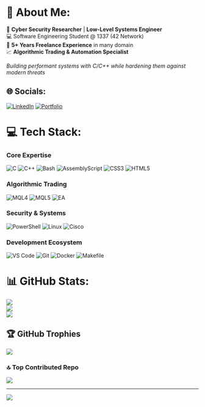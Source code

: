# 💫 About Me:
🔐 **Cyber Security Researcher** | **Low-Level Systems Engineer**  
💻 Software Engineering Student @ 1337 (42 Network)  
🚀 **5+ Years Freelance Experience** in many domain  
📈 **Algorithmic Trading & Automation Specialist**  

*Building performant systems with C/C++ while hardening them against modern threats*

## 🌐 Socials:
[![LinkedIn](https://img.shields.io/badge/LinkedIn-%230077B5.svg?logo=linkedin&logoColor=white)](https://linkedin.com/in/abdelali-el-maimouni)
[![Portfolio](https://img.shields.io/badge/Portfolio-%23000000.svg?logo=react&logoColor=white)](https://abdelalicyber.com)

# 💻 Tech Stack:
### Core Expertise
![C](https://img.shields.io/badge/c-%2300599C.svg?style=for-the-badge&logo=c&logoColor=white) 
![C++](https://img.shields.io/badge/c++-%2300599C.svg?style=for-the-badge&logo=c%2B%2B&logoColor=white)
![Bash](https://img.shields.io/badge/bash-%23121011.svg?style=for-the-badge&logo=gnu-bash&logoColor=white)
![AssemblyScript](https://img.shields.io/badge/assembly%20script-%23000000.svg?style=for-the-badge&logo=assemblyscript&logoColor=white)
![CSS3](https://img.shields.io/badge/css3-%231572B6.svg?style=for-the-badge&logo=css3&logoColor=white)
![HTML5](https://img.shields.io/badge/html5-%23E34F26.svg?style=for-the-badge&logo=html5&logoColor=white)

### Algorithmic Trading
![MQL4](https://img.shields.io/badge/mql4-%2300599C.svg?style=for-the-badge&logo=metatrader&logoColor=white)
![MQL5](https://img.shields.io/badge/mql5-%23007ACC.svg?style=for-the-badge&logo=metatrader&logoColor=white)
![EA](https://img.shields.io/badge/ea-%23000000.svg?style=for-the-badge&logo=ea&logoColor=white)

### Security & Systems
![PowerShell](https://img.shields.io/badge/powershell-%235391FE.svg?style=for-the-badge&logo=powershell&logoColor=white)
![Linux](https://img.shields.io/badge/linux-%23FCC624.svg?style=for-the-badge&logo=linux&logoColor=black)
![Cisco](https://img.shields.io/badge/cisco-%23049fd9.svg?style=for-the-badge&logo=cisco&logoColor=black)

### Development Ecosystem
![VS Code](https://img.shields.io/badge/vscode-%23007ACC.svg?style=for-the-badge&logo=visual-studio-code&logoColor=white)
![Git](https://img.shields.io/badge/git-%23F05032.svg?style=for-the-badge&logo=git&logoColor=white)
![Docker](https://img.shields.io/badge/docker-%230db7ed.svg?style=for-the-badge&logo=docker&logoColor=white)
![Makefile](https://img.shields.io/badge/make-%2300599C.svg?style=for-the-badge&logo=cmake&logoColor=white)

# 📊 GitHub Stats:
![](https://github-readme-stats.vercel.app/api?username=SouleEater99&theme=dark&hide_border=false&include_all_commits=true&count_private=true)<br/>
![](https://nirzak-streak-stats.vercel.app/?user=SouleEater99&theme=dark&hide_border=false)<br/>
![](https://github-readme-stats.vercel.app/api/top-langs/?username=SouleEater99&theme=dark&hide_border=false&include_all_commits=true&count_private=true&layout=compact)

## 🏆 GitHub Trophies
![](https://github-profile-trophy.vercel.app/?username=SouleEater99&theme=radical&no-frame=false&no-bg=true&margin-w=4)

### 🔝 Top Contributed Repo
![](https://github-contributor-stats.vercel.app/api?username=SouleEater99&limit=5&theme=dark&combine_all_yearly_contributions=true)

---
[![](https://visitcount.itsvg.in/api?id=SouleEater99&icon=0&color=0)](https://visitcount.itsvg.in)
